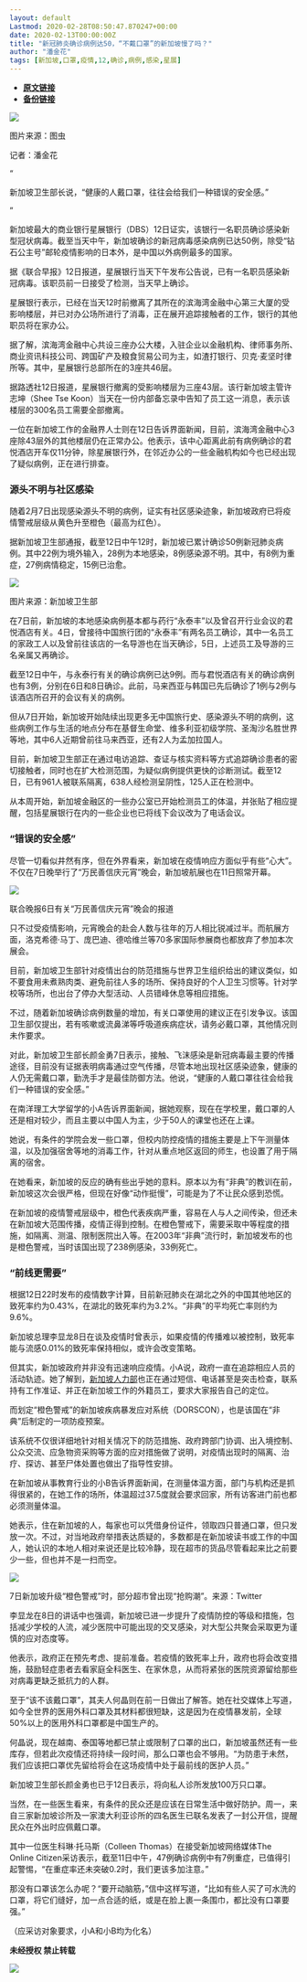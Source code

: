 ```yaml
---
layout: default
Lastmod: 2020-02-28T08:50:47.870247+00:00
date: 2020-02-13T00:00:00Z
title: "新冠肺炎确诊病例达50，“不戴口罩”的新加坡慢了吗？"
author: "潘金花"
tags: [新加坡,口罩,疫情,12,确诊,病例,感染,星展]
---
```


* [**原文链接**](http://mp.weixin.qq.com/s?__biz=MjM5NTE0ODc2Nw==&mid=2650463154&idx=4&sn=fe243f44cc39cb18a6788b343e42aabc&chksm=bef29d02898514147a507490c0da3246db6e0cfea019fdcff8a45aed765d86d8900ccd03d6d9#rd)
* [**备份链接**](http://archive.today/BOp3y)


![](/images/post/20dba4536c3fe10d72f37321ca73b323.jpg)

图片来源：图虫

记者：潘金花

“

  

新加坡卫生部长说，“健康的人戴口罩，往往会给我们一种错误的安全感。”

  

”

新加坡最大的商业银行星展银行（DBS）12日证实，该银行一名职员确诊感染新型冠状病毒。截至当天中午，新加坡确诊的新冠病毒感染病例已达50例，除受“钻石公主号”邮轮疫情影响的日本外，是中国以外病例最多的国家。

据《联合早报》12日报道，星展银行当天下午发布公告说，已有一名职员感染新冠病毒。该职员前一日接受了检测，当天早上确诊。

星展银行表示，已经在当天12时前撤离了其所在的滨海湾金融中心第三大厦的受影响楼层，并已对办公场所进行了消毒，正在展开追踪接触者的工作，银行的其他职员将在家办公。

据了解，滨海湾金融中心共设三座办公大楼，入驻企业以金融机构、律师事务所、商业资讯科技公司、跨国矿产及粮食贸易公司为主，如渣打银行、贝克·麦坚时律所等。其中，星展银行总部所在的3座共46层。

据路透社12日报道，星展银行撤离的受影响楼层为三座43层。该行新加坡主管许志坤（Shee Tse Koon）当天在一份内部备忘录中告知了员工这一消息，表示该楼层的300名员工需要全部撤离。

一位在新加坡工作的金融界人士则在12日告诉界面新闻，目前，滨海湾金融中心3座除43层外的其他楼层仍在正常办公。他表示，该中心距离此前有病例确诊的君悦酒店开车仅11分钟，除星展银行外，在邻近办公的一些金融机构如今也已经出现了疑似病例，正在进行排查。

  

  

### **源头不明与社区感染**  

随着2月7日出现感染源头不明的病例，证实有社区感染迹象，新加坡政府已将疫情警戒层级从黄色升至橙色（最高为红色）。

据新加坡卫生部通报，截至12日中午12时，新加坡已累计确诊50例新冠肺炎病例。其中22例为境外输入，28例为本地感染，8例感染源不明。其中，有8例为重症，27例病情稳定，15例已治愈。

![](/images/post/6db13aaa428adf2cd67ece131e4cd8ac.jpg)

图片来源：新加坡卫生部

在7日前，新加坡的本地感染病例基本都与药行“永泰丰”以及曾召开行业会议的君悦酒店有关。4日，曾接待中国旅行团的“永泰丰”有两名员工确诊，其中一名员工的家政工人以及曾前往该店的一名导游也在当天确诊，5日，上述员工及导游的三名亲属又再确诊。

截至12日中午，与永泰行有关的确诊病例已达9例。而与君悦酒店有关的确诊病例也有3例，分别在6日和8日确诊。此前，马来西亚与韩国已先后确诊了1例与2例与该酒店所召开的会议有关的病例。

但从7日开始，新加坡开始陆续出现更多无中国旅行史、感染源头不明的病例，这些病例工作与生活的地点分布在基督生命堂、维多利亚初级学院、圣淘沙名胜世界等地，其中6人近期曾前往马来西亚，还有2人为孟加拉国人。

目前，新加坡卫生部正在通过电访追踪、查证与核实资料等方式追踪确诊患者的密切接触者，同时也在扩大检测范围，为疑似病例提供更快的诊断测试。截至12日，已有961人被联系隔离，638人经检测呈阴性，125人正在检测中。

从本周开始，新加坡金融区的一些办公室已开始检测员工的体温，并张贴了相应提醒，包括星展银行在内的一些企业也已将线下会议改为了电话会议。

  

  

### **“错误的安全感”**  

尽管一切看似井然有序，但在外界看来，新加坡在疫情响应方面似乎有些“心大”。不仅在7日晚举行了“万民善信庆元宵”晚会，新加坡航展也在11日照常开幕。

![](/images/post/1fba3226bcf4b3949a911492c7841401.jpg)

联合晚报6日有关“万民善信庆元宵”晚会的报道

只不过受疫情影响，元宵晚会的赴会人数与往年的万人相比锐减过半。而航展方面，洛克希德·马丁、庞巴迪、德哈维兰等70多家国际参展商也都放弃了参加本次展会。

目前，新加坡卫生部针对疫情出台的防范措施与世界卫生组织给出的建议类似，如不要食用未煮熟肉类、避免前往人多的场所、保持良好的个人卫生习惯等。针对学校等场所，也出台了停办大型活动、人员错峰休息等相应措施。

不过，随着新加坡确诊病例数量的增加，有关口罩使用的建议正在引发争议。该国卫生部仅提出，若有咳嗽或流鼻涕等呼吸道疾病症状，请务必戴口罩，其他情况则未作要求。

对此，新加坡卫生部长颜金勇7日表示，接触、飞沫感染是新冠病毒最主要的传播途径，目前没有证据表明病毒通过空气传播，尽管本地出现社区感染迹象，健康的人仍无需戴口罩，勤洗手才是最佳防御方法。他说，“健康的人戴口罩往往会给我们一种错误的安全感。”

在南洋理工大学留学的小A告诉界面新闻，据她观察，现在在学校里，戴口罩的人还是相对较少，而且主要以中国人为主，少于50人的课堂也还在上课。

她说，有条件的学院会发一些口罩，但校内防控疫情的措施主要是上下午测量体温，以及加强宿舍等地的消毒工作，针对从重点地区返回的师生，也设置了用于隔离的宿舍。

在她看来，新加坡的反应的确有些出乎她的意料。原本以为有“非典”的教训在前，新加坡这次会很严格，但现在好像“动作挺慢”，可能是为了不让民众感到恐慌。

在新加坡的疫情警戒层级中，橙色代表疾病严重，容易在人与人之间传染，但还未在新加坡大范围传播，疫情正得到控制。在橙色警戒下，需要采取中等程度的措施，如隔离、测温、限制医院出入等。在2003年“非典”流行时，新加坡发布的也是橙色警戒，当时该国出现了238例感染，33例死亡。

  

  

### **“前线更需要”**  

根据12日22时发布的疫情数字计算，目前新冠肺炎在湖北之外的中国其他地区的致死率约为0.43%，在湖北的致死率约为3.2%。“非典”的平均死亡率则约为9.6%。

新加坡总理李显龙8日在谈及疫情时曾表示，如果疫情的传播难以被控制，致死率能与流感0.01%的致死率保持相似，或许会改变策略。

但其实，新加坡政府并非没有迅速响应疫情。小A说，政府一直在追踪相应人员的活动轨迹。她了解到，[新加坡人力部](https://mp.weixin.qq.com/s?__biz=MzIwMDEzNDI4OQ==&mid=2247484522&idx=1&sn=b74ef688e109ffe164b2edee2b862ab1&scene=21#wechat_redirect)也正在通过短信、电话甚至是突击检查，联系持有工作准证、并正在新加坡工作的外籍员工，要求大家报告自己的定位。

而划定“橙色警戒”的新加坡疾病暴发应对系统（DORSCON），也是该国在“非典”后制定的一项防疫预案。

该系统不仅很详细地针对相关情况下的防范措施、政府跨部门协调、出入境控制、公众交流、应急物资采购等方面的应对措施做了说明，对疫情出现时的隔离、治疗、探访、甚至尸体处置也做出了指导性安排。

在新加坡从事教育行业的小B告诉界面新闻，在测量体温方面，部门与机构还是抓得很紧的，在她工作的场所，体温超过37.5度就会要求回家，所有访客进门前也都必须测量体温。

她表示，住在新加坡的人，每家也可以凭借身份证件，领取四只普通口罩，但只发放一次。不过，对当地政府举措表达质疑的，多数都是在新加坡读书或工作的中国人，她认识的本地人相对来说还是比较冷静，现在超市的货品尽管看起来比之前要少一些，但也并不是一扫而空。

![](/images/post/a223716117991211e3451eafba290c5a.jpg)

7日新加坡升级“橙色警戒”时，部分超市曾出现“抢购潮”。来源：Twitter

李显龙在8日的讲话中也强调，新加坡已进一步提升了疫情防控的等级和措施，包括减少学校的人流，减少医院中可能出现的交叉感染，对大型公共聚会采取更为谨慎的应对态度等。

他表示，政府正在预先考虑、提前准备。若疫情的致死率上升，政府也将会改变措施，鼓励轻症患者去看家庭全科医生、在家休息，从而将紧张的医院资源留给那些对病毒更缺乏抵抗力的人群。

至于“该不该戴口罩”，其夫人何晶则在前一日做出了解答。她在社交媒体上写道，如今全世界的医用外科口罩及其材料都很短缺，这是因为在疫情暴发前，全球50%以上的医用外科口罩都是中国生产的。

何晶说，现在越南、泰国等地都已禁止或限制了口罩的出口，新加坡虽然还有一些库存，但若此次疫情还将持续一段时间，那么口罩也会不够用。“为防患于未然，我们应该把口罩优先留给将会在这场疫情中处于最前线的医护人员。”

新加坡卫生部长颜金勇也已于12日表示，将向私人诊所发放100万只口罩。

当然，在一些医生看来，有条件的民众还是应该在日常生活中做好防护。周一，来自三家新加坡诊所及一家澳大利亚诊所的四名医生已联名发表了一封公开信，提醒民众在外出时应佩戴口罩。

其中一位医生科琳·托马斯（Colleen Thomas）在接受新加坡网络媒体The Online Citizen采访表示，截至11日中午，47例确诊病例中有7例重症，已值得引起警惕，“在重症率还未突破0.2时，我们更该多加注意。”

那没有口罩该怎么办呢？“要开动脑筋，”信中这样写道，“比如有些人买了可水洗的口罩，将它们缝好，加一点合适的纸，或是在脸上裹一条围巾，都比没有口罩要强。”

（应采访对象要求，小A和小B均为化名）

  

**未经授权 禁止转载**

  

  

![](/images/post/3ef9527fd7edfb43b0c70486c7a956af.jpg)

